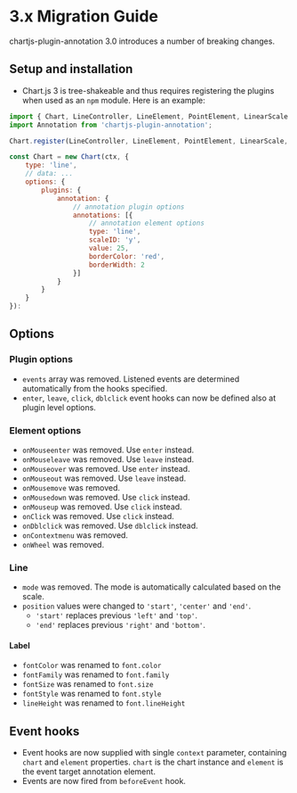 # 3.x Migration Guide

chartjs-plugin-annotation 3.0 introduces a number of breaking changes.

## Setup and installation

- Chart.js 3 is tree-shakeable and thus requires registering the plugins when used as an `npm` module. Here is an example:

```javascript
import { Chart, LineController, LineElement, PointElement, LinearScale } from 'chart.js';
import Annotation from 'chartjs-plugin-annotation';

Chart.register(LineController, LineElement, PointElement, LinearScale, Annotation);

const Chart = new Chart(ctx, {
    type: 'line',
    // data: ...
    options: {
        plugins: {
            annotation: {
                // annotation plugin options
                annotations: [{
                    // annotation element options
                    type: 'line',
                    scaleID: 'y',
                    value: 25,
                    borderColor: 'red',
                    borderWidth: 2
                }]
            }
        }
    }
}):
```

## Options

### Plugin options

- `events` array was removed. Listened events are determined automatically from the hooks specified.
- `enter`, `leave`, `click`, `dblclick` event hooks can now be defined also at plugin level options.

### Element options

- `onMouseenter` was removed. Use `enter` instead.
- `onMouseleave` was removed. Use `leave` instead.
- `onMouseover` was removed. Use `enter` instead.
- `onMouseout` was removed. Use `leave` instead.
- `onMousemove` was removed.
- `onMousedown` was removed. Use `click` instead.
- `onMouseup` was removed. Use `click` instead.
- `onClick` was removed. Use `click` instead.
- `onDblclick` was removed. Use `dblclick` instead.
- `onContextmenu` was removed.
- `onWheel` was removed.

### Line

- `mode` was removed. The mode is automatically calculated based on the scale.
- `position` values were changed to `'start'`, `'center'` and `'end'`.
  - `'start'` replaces previous `'left'` and `'top'`.
  - `'end'` replaces previous `'right'` and `'bottom'`.

#### Label

- `fontColor` was renamed to `font.color`
- `fontFamily` was renamed to `font.family`
- `fontSize` was renamed to `font.size`
- `fontStyle` was renamed to `font.style`
- `lineHeight` was renamed to `font.lineHeight`

## Event hooks

- Event hooks are now supplied with single `context` parameter, containing `chart` and `element` properties. `chart` is the chart instance and `element` is the event target annotation element.
- Events are now fired from `beforeEvent` hook.
